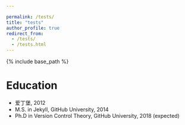 ```yaml
---

permalink: /tests/
title: "tests"
author_profile: true
redirect_from:
  - /tests/
  - /tests.html
---
```



{% include base_path %}

Education
======
* 爱丁堡, 2012
* M.S. in Jekyll, GitHub University, 2014
* Ph.D in Version Control Theory, GitHub University, 2018 (expected)
